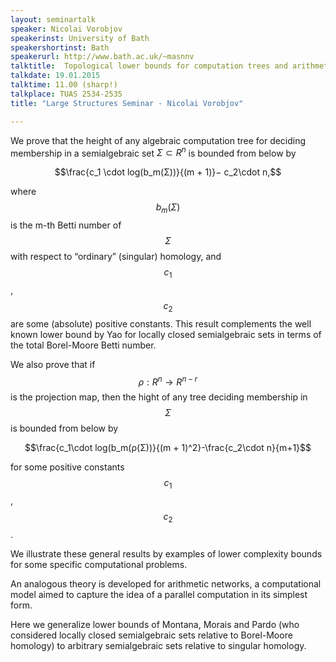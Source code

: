 ```yaml
---
layout: seminartalk
speaker: Nicolai Vorobjov
speakerinst: University of Bath
speakershortinst: Bath
speakerurl: http://www.bath.ac.uk/~masnnv
talktitle:  Topological lower bounds for computation trees and arithmetic networks
talkdate: 19.01.2015
talktime: 11.00 (sharp!)
talkplace: TUAS 2534-2535
title: "Large Structures Seminar - Nicolai Vorobjov"

---
```


We prove that the height of any algebraic computation tree for deciding membership in a semialgebraic set $Σ ⊂ R^n$ is bounded from below by

$$\frac{c_1 \cdot log(b_m(Σ))}{(m + 1)}− c_2\cdot n,$$

where $$b_m(Σ)$$ is the m-th Betti number of $$Σ$$ with respect to “ordinary” (singular) homology, and $$c_1$$, $$c_2$$ are some (absolute) positive constants. This result complements the well known lower bound by Yao for locally closed semialgebraic sets in terms of the total Borel-Moore Betti number.

We also prove that if $$ρ : R^n  → R^{n-r}$$ is the projection map, then the hight of any tree deciding membership in $$Σ$$ is bounded from below by

$$\frac{c_1\cdot log(b_m(ρ(Σ))}{(m + 1)^2}-\frac{c_2\cdot n}{m+1}$$

for some positive constants $$c_1$$, $$c_2$$.

We illustrate these general results by examples of lower complexity bounds for some specific computational problems.

An analogous theory is developed for arithmetic networks, a computational model aimed to capture the idea of a parallel computation in its simplest form.

Here we generalize lower bounds of Montana, Morais and Pardo (who considered locally closed semialgebraic sets relative to Borel-Moore homology) to arbitrary semialgebraic sets relative to singular homology.
